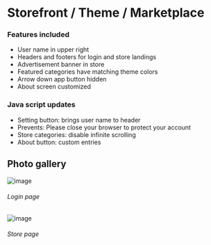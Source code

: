 # Storefront / Theme / Marketplace
### Features included
- User name in upper right
- Headers and footers for login and store landings
- Advertisement banner in store
- Featured categories have matching theme colors
- Arrow down app button hidden
- About screen customized

### Java script updates
- Setting button: brings user name to header 
- Prevents: Please close your browser to protect your account
- Store categories: disable infinite scrolling
- About button: custom entries

## Photo gallery
![image](https://github.com/virtualizebrief/collection/assets/153381859/0bf49414-ee79-449b-be5d-7fc6fe1e9602)
###### Login page

![image](https://github.com/virtualizebrief/collection/assets/153381859/03856654-ddbe-44a8-809e-f5ea3225ad5a)
###### Store page
